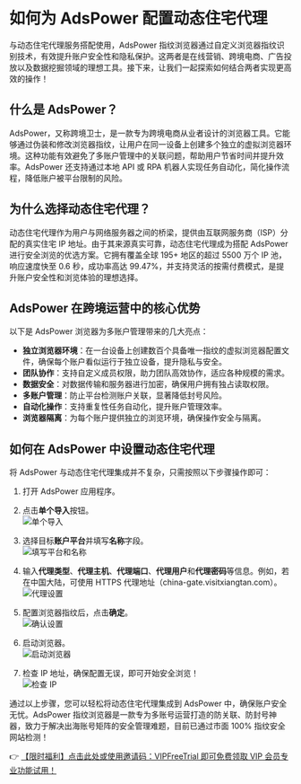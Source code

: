 # 如何为 AdsPower 配置动态住宅代理

与动态住宅代理服务搭配使用，AdsPower 指纹浏览器通过自定义浏览器指纹识别技术，有效提升账户安全性和隐私保护。这两者是在线营销、跨境电商、广告投放以及数据挖掘领域的理想工具。接下来，让我们一起探索如何结合两者实现更高效的操作！

## 什么是 AdsPower？

AdsPower，又称跨境卫士，是一款专为跨境电商从业者设计的浏览器工具。它能够通过伪装和修改浏览器指纹，让用户在同一设备上创建多个独立的虚拟浏览器环境。这种功能有效避免了多账户管理中的关联问题，帮助用户节省时间并提升效率。AdsPower 还支持通过本地 API 或 RPA 机器人实现任务自动化，简化操作流程，降低账户被平台限制的风险。

## 为什么选择动态住宅代理？

动态住宅代理作为用户与网络服务器之间的桥梁，提供由互联网服务商（ISP）分配的真实住宅 IP 地址。由于其来源真实可靠，动态住宅代理成为搭配 AdsPower 进行安全浏览的优选方案。它拥有覆盖全球 195+ 地区的超过 5500 万个 IP 池，响应速度快至 0.6 秒，成功率高达 99.47%，并支持灵活的按需付费模式，是提升账户安全性和浏览体验的理想选择。

## AdsPower 在跨境运营中的核心优势

以下是 AdsPower 浏览器为多账户管理带来的几大亮点：

- **独立浏览器环境**：在一台设备上创建数百个具备唯一指纹的虚拟浏览器配置文件，确保每个账户看似运行于独立设备，提升隐私与安全。
- **团队协作**：支持自定义成员权限，助力团队高效协作，适应各种规模的需求。
- **数据安全**：对数据传输和服务器进行加密，确保用户拥有独占读取权限。
- **多账户管理**：防止平台检测账户关联，显著降低封号风险。
- **自动化操作**：支持重复性任务自动化，提升账户管理效率。
- **浏览器隔离**：为每个账户提供独立的浏览环境，确保操作安全与隔离。

## 如何在 AdsPower 中设置动态住宅代理

将 AdsPower 与动态住宅代理集成并不复杂，只需按照以下步骤操作即可：

1. 打开 AdsPower 应用程序。  
   
2. 点击**单个导入**按钮。  
   ![单个导入](https://198301.xyz/img/505260944146062.webp)
3. 选择目标**账户平台**并填写**名称**字段。  
   ![填写平台和名称](https://198301.xyz/img/3713369792547.webp)
4. 输入**代理类型**、**代理主机**、**代理端口**、**代理用户**和**代理密码**等信息。例如，若在中国大陆，可使用 HTTPS 代理地址（china-gate.visitxiangtan.com）。  
   ![代理设置](https://198301.xyz/img/444453026.webp)
5. 配置浏览器指纹后，点击**确定**。  
   ![确认设置](https://198301.xyz/img/77865664294.webp)
6. 启动浏览器。  
   ![启动浏览器](https://198301.xyz/img/1048029348423.webp)
7. 检查 IP 地址，确保配置无误，即可开始安全浏览！  
   ![检查 IP](https://198301.xyz/img/521288340196.webp)

通过以上步骤，您可以轻松将动态住宅代理集成到 AdsPower 中，确保账户安全无忧。AdsPower 指纹浏览器是一款专为多账号运营打造的防关联、防封号神器，致力于解决出海账号矩阵的安全管理难题，目前已通过市面 100% 指纹安全网站检测！  

👉 [【限时福利】点击此处或使用邀请码：VIPFreeTrial 即可免费领取 VIP 会员专业功能试用！](https://bit.ly/adspower_free)